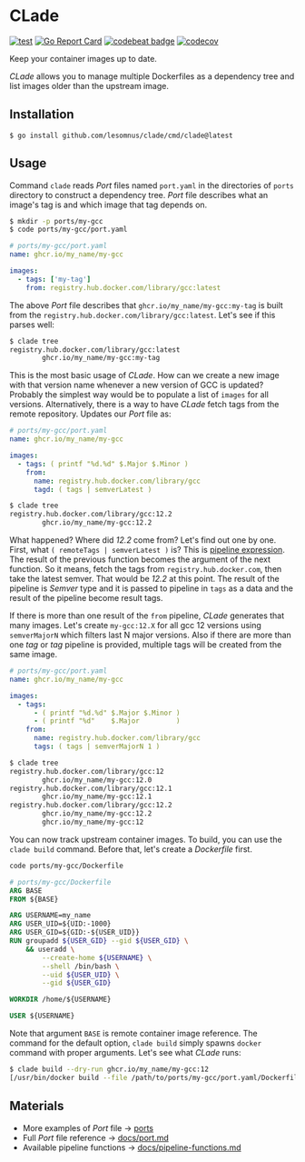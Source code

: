 # CLade

[![test](https://github.com/lesomnus/clade/actions/workflows/test.yaml/badge.svg)](https://github.com/lesomnus/clade/actions/workflows/test.yaml)
[![Go Report Card](https://goreportcard.com/badge/github.com/lesomnus/clade)](https://goreportcard.com/report/github.com/lesomnus/clade)
[![codebeat badge](https://codebeat.co/badges/3f52fdb4-c46d-4e79-b2d5-11c9ee89e80d)](https://codebeat.co/projects/github-com-lesomnus-clade-main)
[![codecov](https://codecov.io/gh/lesomnus/clade/branch/main/graph/badge.svg?token=8CBVDL7AW7)](https://codecov.io/gh/lesomnus/clade)

Keep your container images up to date.

*CLade* allows you to manage multiple Dockerfiles as a dependency tree and list images older than the upstream image.

## Installation

```
$ go install github.com/lesomnus/clade/cmd/clade@latest
```

## Usage

Command `clade` reads *Port* files named `port.yaml` in the directories of `ports` directory to construct a dependency tree. *Port* file describes what an image's tag is and which image that tag depends on.
```sh
$ mkdir -p ports/my-gcc
$ code ports/my-gcc/port.yaml
```

```yaml
# ports/my-gcc/port.yaml
name: ghcr.io/my_name/my-gcc

images:
  - tags: ['my-tag']
    from: registry.hub.docker.com/library/gcc:latest
```

The above *Port* file describes that `ghcr.io/my_name/my-gcc:my-tag` is built from the `registry.hub.docker.com/library/gcc:latest`.
Let's see if this parses well:

```sh
$ clade tree
registry.hub.docker.com/library/gcc:latest
        ghcr.io/my_name/my-gcc:my-tag
```

This is the most basic usage of *CLade*.
How can we create a new image with that version name whenever a new version of GCC is updated? Probably the simplest way would be to populate a list of `images` for all versions. Alternatively, there is a way to have *CLade* fetch tags from the remote repository. Updates our *Port* file as:

```yaml
# ports/my-gcc/port.yaml
name: ghcr.io/my_name/my-gcc

images:
  - tags: ( printf "%d.%d" $.Major $.Minor )
    from:
      name: registry.hub.docker.com/library/gcc
      tagd: ( tags | semverLatest )
```

```sh
$ clade tree
registry.hub.docker.com/library/gcc:12.2
        ghcr.io/my_name/my-gcc:12.2
```
What happened? Where did *12.2* come from? Let's find out one by one. First, what `( remoteTags | semverLatest )` is? This is [pipeline expression](https://github.com/lesomnus/pl). The result of the previous function becomes the argument of the next function. So it means, fetch the tags from `registry.hub.docker.com`, then take the latest semver. That would be *12.2* at this point. The result of the pipeline is *Semver* type and it is passed to pipeline in `tags` as a data and the result of the pipeline become result tags.

If there is more than one result of the `from` pipeline, *CLade* generates that many images. Let's create `my-gcc:12.X` for all gcc 12 versions using `semverMajorN` which filters last N major versions. Also if there are more than one *tag* or *tag* pipeline is provided, multiple tags will be created from the same image.


```yaml
# ports/my-gcc/port.yaml
name: ghcr.io/my_name/my-gcc

images:
  - tags:
      - ( printf "%d.%d" $.Major $.Minor )
      - ( printf "%d"    $.Major         )
    from:
      name: registry.hub.docker.com/library/gcc
      tags: ( tags | semverMajorN 1 )
```

```sh
$ clade tree
registry.hub.docker.com/library/gcc:12
        ghcr.io/my_name/my-gcc:12.0
registry.hub.docker.com/library/gcc:12.1
        ghcr.io/my_name/my-gcc:12.1
registry.hub.docker.com/library/gcc:12.2
        ghcr.io/my_name/my-gcc:12.2
        ghcr.io/my_name/my-gcc:12
```

You can now track upstream container images. To build, you can use the `clade build` command. Before that, let's create a *Dockerfile* first.

```sh
code ports/my-gcc/Dockerfile
```

```Dockerfile
# ports/my-gcc/Dockerfile
ARG BASE
FROM ${BASE}

ARG USERNAME=my_name
ARG USER_UID=${UID:-1000}
ARG USER_GID=${GID:-${USER_UID}}
RUN groupadd ${USER_GID} --gid ${USER_GID} \
	&& useradd \
		--create-home ${USERNAME} \
		--shell /bin/bash \
		--uid ${USER_UID} \
		--gid ${USER_GID}

WORKDIR /home/${USERNAME}

USER ${USERNAME}
```

Note that argument `BASE` is remote container image reference.
The command for the default option, `clade build` simply spawns `docker` command with proper arguments.
Let's see what *CLade* runs:
```sh
$ clade build --dry-run ghcr.io/my_name/my-gcc:12
[/usr/bin/docker build --file /path/to/ports/my-gcc/port.yaml/Dockerfile --tag ghcr.io/my_name/my-gcc:12.2 --tag ghcr.io/my_name/my-gcc:12 --build-arg BASE=registry.hub.docker.com/library/gcc@sha256:9c9194913f48efd4c74ad2cd669b843bdea6325df71f6a32ac04fdd343bec0e0 /path/to/ports/my-gcc]
```

## Materials

- More examples of *Port* file → [ports](/ports)
- Full *Port* file reference → [docs/port.md](/docs/port.md)
- Available pipeline functions → [docs/pipeline-functions.md](/docs/pipeline-functions.md)
